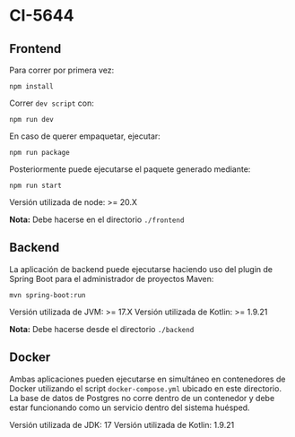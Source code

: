 # CI-5644

## Frontend
Para correr por primera vez:
```
npm install
```

Correr `dev script` con:
```
npm run dev
```

En caso de querer empaquetar, ejecutar:
```
npm run package
```

Posteriormente puede ejecutarse el paquete generado mediante:
```
npm run start
```

Versión utilizada de node: >= 20.X

**Nota:** Debe hacerse en el directorio `./frontend`

## Backend

La aplicación de backend puede ejecutarse haciendo uso del plugin de Spring Boot para el administrador de proyectos Maven:
```
mvn spring-boot:run
```

Versión utilizada de JVM: >= 17.X
Versión utilizada de Kotlin: >= 1.9.21

**Nota:** Debe hacerse desde el directorio `./backend`

## Docker

Ambas aplicaciones pueden ejecutarse en simultáneo en contenedores de Docker utilizando el script `docker-compose.yml` ubicado en este directorio. 
La base de datos de Postgres no corre dentro de un contenedor y debe estar funcionando como un servicio dentro del sistema huésped.

Versión utilizada de JDK: 17
Versión utilizada de Kotlin: 1.9.21
